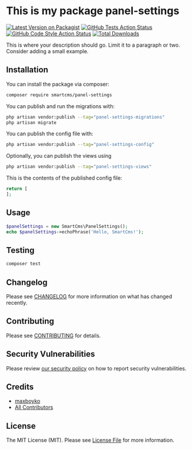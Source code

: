 # This is my package panel-settings

[![Latest Version on Packagist](https://img.shields.io/packagist/v/smartcms/panel-settings.svg?style=flat-square)](https://packagist.org/packages/smartcms/panel-settings)
[![GitHub Tests Action Status](https://img.shields.io/github/actions/workflow/status/smartcms/panel-settings/run-tests.yml?branch=main&label=tests&style=flat-square)](https://github.com/smartcms/panel-settings/actions?query=workflow%3Arun-tests+branch%3Amain)
[![GitHub Code Style Action Status](https://img.shields.io/github/actions/workflow/status/smartcms/panel-settings/fix-php-code-style-issues.yml?branch=main&label=code%20style&style=flat-square)](https://github.com/smartcms/panel-settings/actions?query=workflow%3A"Fix+PHP+code+styling"+branch%3Amain)
[![Total Downloads](https://img.shields.io/packagist/dt/smartcms/panel-settings.svg?style=flat-square)](https://packagist.org/packages/smartcms/panel-settings)



This is where your description should go. Limit it to a paragraph or two. Consider adding a small example.

## Installation

You can install the package via composer:

```bash
composer require smartcms/panel-settings
```

You can publish and run the migrations with:

```bash
php artisan vendor:publish --tag="panel-settings-migrations"
php artisan migrate
```

You can publish the config file with:

```bash
php artisan vendor:publish --tag="panel-settings-config"
```

Optionally, you can publish the views using

```bash
php artisan vendor:publish --tag="panel-settings-views"
```

This is the contents of the published config file:

```php
return [
];
```

## Usage

```php
$panelSettings = new SmartCms\PanelSettings();
echo $panelSettings->echoPhrase('Hello, SmartCms!');
```

## Testing

```bash
composer test
```

## Changelog

Please see [CHANGELOG](CHANGELOG.md) for more information on what has changed recently.

## Contributing

Please see [CONTRIBUTING](.github/CONTRIBUTING.md) for details.

## Security Vulnerabilities

Please review [our security policy](../../security/policy) on how to report security vulnerabilities.

## Credits

- [maxboyko](https://github.com/SmartCms)
- [All Contributors](../../contributors)

## License

The MIT License (MIT). Please see [License File](LICENSE.md) for more information.

